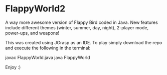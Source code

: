# FlappyWorld2
A way more awesome version of Flappy Bird coded in Java. New features include different themes (winter, summer, day, night), 2-player mode, power-ups, and weapons!

This was created using JGrasp as an IDE. To play simply download the repo and execute the following in the terminal:

javac FlappyWorld.java
java FlappyWorld

Enjoy :) 
